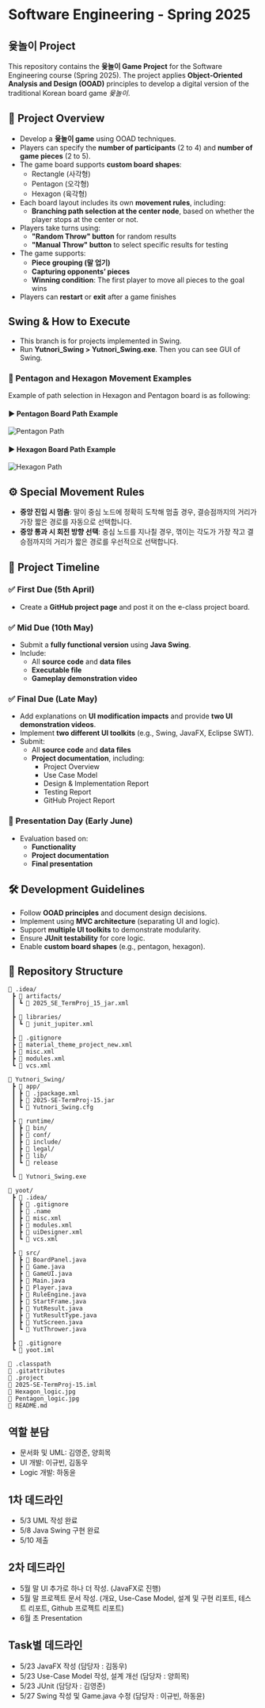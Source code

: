 # Software Engineering - Spring 2025
## 윷놀이 Project

This repository contains the **윷놀이 Game Project** for the Software Engineering course (Spring 2025). The project applies **Object-Oriented Analysis and Design (OOAD)** principles to develop a digital version of the traditional Korean board game *윷놀이*.

## 📌 Project Overview
- Develop a **윷놀이 game** using OOAD techniques.
- Players can specify the **number of participants** (2 to 4) and **number of game pieces** (2 to 5).
- The game board supports **custom board shapes**:
  - Rectangle (사각형)
  - Pentagon (오각형)
  - Hexagon (육각형)
- Each board layout includes its own **movement rules**, including:
  - **Branching path selection at the center node**, based on whether the player stops at the center or not.
- Players take turns using:
  - **"Random Throw" button** for random results
  - **"Manual Throw" button** to select specific results for testing
- The game supports:
  - **Piece grouping (말 업기)**
  - **Capturing opponents’ pieces**
  - **Winning condition**: The first player to move all pieces to the goal wins
- Players can **restart** or **exit** after a game finishes

## Swing & How to Execute
- This branch is for projects implemented in Swing.
- Run **Yutnori_Swing > Yutnori_Swing.exe**. Then you can see GUI of Swing.

### 🧭 Pentagon and Hexagon Movement Examples
Example of path selection in Hexagon and Pentagon board is as following:

#### ▶ Pentagon Board Path Example
![Pentagon Path](Pentagon_logic.jpg)

#### ▶ Hexagon Board Path Example
![Hexagon Path](Hexagon_logic.jpg)


## ⚙️ Special Movement Rules
- **중앙 진입 시 멈춤**: 말이 중심 노드에 정확히 도착해 멈출 경우, 결승점까지의 거리가 가장 짧은 경로를 자동으로 선택합니다.
- **중앙 통과 시 회전 방향 선택**: 중심 노드를 지나칠 경우, 꺾이는 각도가 가장 작고 결승점까지의 거리가 짧은 경로를 우선적으로 선택합니다.

## 📅 Project Timeline
### ✅ First Due (5th April)
- Create a **GitHub project page** and post it on the e-class project board.

### ✅ Mid Due (10th May)
- Submit a **fully functional version** using **Java Swing**.
- Include:
  - All **source code** and **data files**
  - **Executable file**
  - **Gameplay demonstration video**

### ✅ Final Due (Late May)
- Add explanations on **UI modification impacts** and provide **two UI demonstration videos**.
- Implement **two different UI toolkits** (e.g., Swing, JavaFX, Eclipse SWT).
- Submit:
  - All **source code** and **data files**
  - **Project documentation**, including:
    - Project Overview
    - Use Case Model
    - Design & Implementation Report
    - Testing Report
    - GitHub Project Report

### 🎤 Presentation Day (Early June)
- Evaluation based on:
  - **Functionality**
  - **Project documentation**
  - **Final presentation**

## 🛠 Development Guidelines
- Follow **OOAD principles** and document design decisions.
- Implement using **MVC architecture** (separating UI and logic).
- Support **multiple UI toolkits** to demonstrate modularity.
- Ensure **JUnit testability** for core logic.
- Enable **custom board shapes** (e.g., pentagon, hexagon).

## 📂 Repository Structure
```
📁 .idea/
 ┣ 📁 artifacts/
 ┃ ┗ 📄 2025_SE_TermProj_15_jar.xml
 ┃ 
 ┣ 📁 libraries/
 ┃ ┗ 📄 junit_jupiter.xml
 ┃
 ┣ 📄 .gitignore
 ┣ 📄 material_theme_project_new.xml
 ┣ 📄 misc.xml
 ┣ 📄 modules.xml
 ┗ 📄 vcs.xml

📁 Yutnori_Swing/
 ┣ 📁 app/
 ┃ ┣ 📄 .jpackage.xml
 ┃ ┣ 📄 2025-SE-TermProj-15.jar
 ┃ ┗ 📄 Yutnori_Swing.cfg
 ┃
 ┣ 📁 runtime/
 ┃ ┣ 📁 bin/
 ┃ ┣ 📁 conf/
 ┃ ┣ 📁 include/
 ┃ ┣ 📁 legal/
 ┃ ┣ 📁 lib/
 ┃ ┗ 📄 release
 ┃
 ┗ 📄 Yutnori_Swing.exe
 
📁 yoot/
 ┣ 📁 .idea/
 ┃ ┣ 📄 .gitignore
 ┃ ┣ 📄 .name
 ┃ ┣ 📄 misc.xml
 ┃ ┣ 📄 modules.xml
 ┃ ┣ 📄 uiDesigner.xml
 ┃ ┗ 📄 vcs.xml
 ┃
 ┣ 📁 src/
 ┃ ┣ 📄 BoardPanel.java
 ┃ ┣ 📄 Game.java
 ┃ ┣ 📄 GameUI.java
 ┃ ┣ 📄 Main.java
 ┃ ┣ 📄 Player.java
 ┃ ┣ 📄 RuleEngine.java
 ┃ ┣ 📄 StartFrame.java
 ┃ ┣ 📄 YutResult.java
 ┃ ┣ 📄 YutResultType.java
 ┃ ┣ 📄 YutScreen.java
 ┃ ┗ 📄 YutThrower.java
 ┃
 ┣ 📄 .gitignore
 ┗ 📄 yoot.iml

📄 .classpath
📄 .gitattributes
📄 .project
📄 2025-SE-TermProj-15.iml
📄 Hexagon_logic.jpg
📄 Pentagon_logic.jpg
📄 README.md

```

## 역할 분담
- 문서화 및 UML: 김영준, 양희목
- UI 개발: 이규빈, 김동우
- Logic 개발: 하동윤

## 1차 데드라인
- 5/3 UML 작성 완료
- 5/8 Java Swing 구현 완료
- 5/10 제출

## 2차 데드라인
- 5월 말 UI 추가로 하나 더 작성. (JavaFX로 진행)
- 5월 말 프로젝트 문서 작성. (개요, Use-Case Model, 설계 및 구현 리포트, 테스트 리포트, Github 프로젝트 리포트)
- 6월 초 Presentation

## Task별 데드라인
- 5/23 JavaFX 작성 (담당자 : 김동우)
- 5/23 Use-Case Model 작성, 설계 개선 (담당자 : 양희목)
- 5/23 JUnit (담당자 : 김영준)
- 5/27 Swing 작성 및 Game.java 수정 (담당자 : 이규빈, 하동윤)
